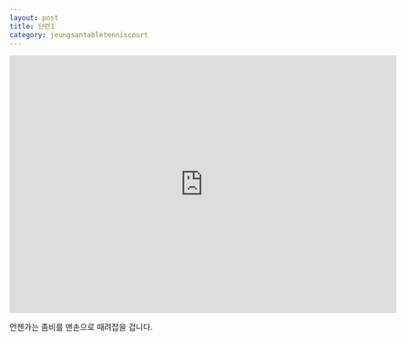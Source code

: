 ```yaml
---
layout: post
title: 단련1
category: jeungsantabletenniscourt
---
```

<iframe src="https://player.vimeo.com/video/549600320?badge=0&amp;autopause=0&amp;player_id=0&amp;app_id=58479" width="680" height="453" frameborder="0" allow="autoplay; fullscreen; picture-in-picture" allowfullscreen title="19시 옥상 tapball"></iframe>

언젠가는
좀비를 맨손으로 때려잡을 겁니다.
